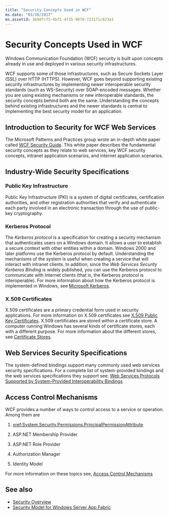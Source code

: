 ```yaml
---
title: "Security Concepts Used in WCF"
ms.date: "03/30/2017"
ms.assetid: 3b9dfcf5-4bf1-4f35-9070-723171c823a1
---
```

# Security Concepts Used in WCF
Windows Communication Foundation (WCF) security is built upon concepts already in use and deployed in various security infrastructures.  
  
 WCF supports some of those infrastructures, such as Secure Sockets Layer (SSL) over HTTP (HTTPS). However, WCF goes beyond supporting existing security infrastructures by implementing newer interoperable security standards (such as WS-Security) over SOAP-encoded messages. Whether you are using existing mechanisms or new interoperable standards, the security concepts behind both are the same. Understanding the concepts behind existing infrastructures and the newer standards is central to implementing the best security model for an application.  
  
## Introduction to Security for WCF Web Services  

The Microsoft Patterns and Practices group wrote an in-depth white paper called [WCF Security Guide](https://archive.codeplex.com/?p=wcfsecurityguide). This white paper describes the fundamental security concepts as they relate to web services, key WCF security concepts, intranet application scenarios, and internet application scenarios.  
  
## Industry-Wide Security Specifications  
  
### Public Key Infrastructure  

Public Key Infrastructure (PKI) is a system of digital certificates, certification authorities, and other registration authorities that verify and authenticate each party involved in an electronic transaction through the use of public-key cryptography.
  
### Kerberos Protocol  
 The *Kerberos protocol* is a specification for creating a security mechanism that authenticates users on a Windows domain. It allows a user to establish a secure context with other entities within a domain. Windows 2000 and later platforms use the Kerberos protocol by default. Understanding the mechanisms of the system is useful when creating a service that will interact with intranet clients. In addition, since the *Web Services Security Kerberos Binding* is widely published, you can use the Kerberos protocol to communicate with Internet clients (that is, the Kerberos protocol is interoperable). For more information about how the Kerberos protocol is implemented in Windows, see  [Microsoft Kerberos](/windows/win32/secauthn/microsoft-kerberos).  
  
### X.509 Certificates  
 X.509 certificates are a primary credential form used in security applications. For more information on X.509 certificates see [X.509 Public Key Certificates](/windows/win32/seccertenroll/about-x-509-public-key-certificates). X.509 certificates are stored within a certificate store. A computer running Windows has several kinds of certificate stores, each with a different purpose. For more information about the different stores, see [Certificate Stores](https://docs.microsoft.com/previous-versions/windows/it-pro/windows-server-2003/cc757138(v=ws.10)).  
  
## Web Services Security Specifications  
 The system-defined bindings support many commonly used web services security specifications. For a complete list of system-provided bindings and the web services specifications they support see: [Web Services Protocols Supported by System-Provided Interoperability Bindings](web-services-protocols-supported-by-system-provided-interoperability-bindings.md)  
  
## Access Control Mechanisms  
 WCF provides a number of ways to control access to a service or operation. Among them are  
  
1. <xref:System.Security.Permissions.PrincipalPermissionAttribute>  
  
2. ASP.NET Membership Provider  
  
3. ASP.NET Role Provider  
  
4. Authorization Manager  
  
5. Identity Model  
  
 For more information on these topics see, [Access Control Mechanisms](access-control-mechanisms.md)  
  
## See also

- [Security Overview](security-overview.md)
- [Security Model for Windows Server App Fabric](https://docs.microsoft.com/previous-versions/appfabric/ee677202(v=azure.10))

